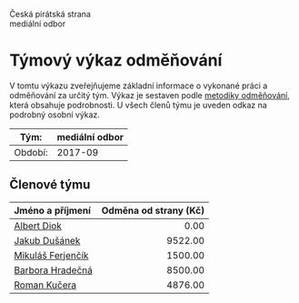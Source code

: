Česká pirátská strana  
mediální odbor

Týmový výkaz odměňování
===========================

V tomtu výkazu zveřejňujeme základní informace o vykonané práci a odměňování
za určitý tým. Výkaz je sestaven podle [metodiky odměňování][metodika],
která obsahuje podrobnosti. U všech členů týmu je uveden odkaz na podrobný osobní výkaz.

Tým:                     | mediální odbor
-----------------------  | --------------------
Období:                  | 2017-09

Členové týmu
--------------

| Jméno a příjmení                        |   Odměna od strany (Kč) |
|:----------------------------------------|------------------------:|
| [Albert Diok](albert-diok/)             |                    0.00 |
| [Jakub Dušánek](jakub-dusanek/)         |                 9522.00 |
| [Mikuláš Ferjenčík](mikulas-ferjencik/) |                 1500.00 |
| [Barbora Hradečná](barbora-hradecna/)   |                 8500.00 |
| [Roman Kučera](roman-kucera/)           |                 4876.00 |


[metodika]: https://redmine.pirati.cz/projects/po/wiki/Odmenovani
